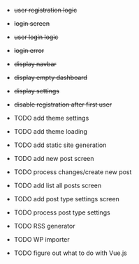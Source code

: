 - ~~user registration logic~~
- ~~login screen~~
- ~~user login logic~~
- ~~login error~~
- ~~display navbar~~
- ~~display empty dashboard~~
- ~~display settings~~
- ~~disable registration after first user~~
- TODO add theme settings
- TODO add theme loading
- TODO add static site generation
- TODO add new post screen
- TODO process changes/create new post
- TODO add list all posts screen
- TODO add post type settings screen
- TODO process post type settings
- TODO RSS generator
- TODO WP importer

- TODO figure out what to do with Vue.js
